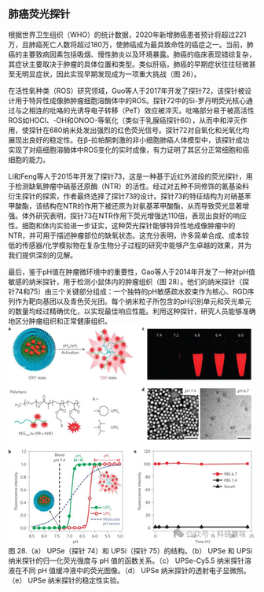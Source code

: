 

## **肺癌荧光探针**

根据世界卫生组织（WHO）的统计数据，2020年新增肺癌患者预计将超过221万，且肺癌死亡人数将超过180万，使肺癌成为最具致命性的癌症之一。当前，肺癌的主要致病因素包括吸烟、慢性肺炎以及环境暴露。肺癌的临床表现错综复杂，其症状主要取决于肿瘤的具体位置和类型。类似肝癌，肺癌的早期症状往往轻微甚至无明显症状，因此实现早期发现成为一项重大挑战（图 26）。

在活性氧种类（ROS）研究领域，Guo等人于2017年开发了探针72，该探针被设计用于特异性成像肺肿瘤细胞溶酶体中的ROS。探针72中的Si-罗丹明荧光核心通过与之相连的吡咯的光诱导电子转移（PeT）效应被淬灭。吡咯部分易于被高活性ROS如HOCl、-OH和ONOO-等氧化（类似于乳腺癌探针60），从而中和淬灭作用，使探针在680纳米处发出强烈的红色荧光信号。探针72对自氧化和光氧化均展现出良好的稳定性。在β-拉帕酮刺激的非小细胞肺癌人体模型中，该探针成功实现了对癌细胞溶酶体中ROS变化的实时成像，有力证明了其区分正常细胞和癌细胞的能力。

Li和Feng等人于2015年开发了探针73，这是一种基于近红外波段的荧光探针，用于检测缺氧肿瘤中硝基还原酶（NTR）的活性。经过对五种不同修饰的氰基染料衍生探针的探索，作者最终选择了探针73的设计。探针73的特征结构为对硝基苯甲酸酯，该结构在NTR的作用下被还原为对氨基苯甲酸酯，从而导致荧光显著增强。体外研究表明，探针73在NTR作用下荧光增强达110倍，表现出良好的响应性。细胞和体内实验进一步证实，这种荧光探针能够特异性地成像肿瘤中的NTR，并可用于描述肿瘤部位的缺氧状态。这充分表明，许多简单合成、成本较低的传感器/化学模拟物在复杂生物分子过程的研究中能够产生卓越的效果，并为我们提供深刻的见解。

最后，鉴于pH值在肿瘤微环境中的重要性，Gao等人于2014年开发了一种对pH值敏感的纳米探针，用于检测小鼠体内的肿瘤组织（图 28）。他们的纳米探针（探针74和75）由三个关键部分组成：一个独特的pH敏感疏水胶束作为核心、RGD序列作为靶向基团以及青色荧光团。每个纳米粒子所包含的pH识别单元和荧光单元的数量均经过精确优化，以实现最佳响应性能。利用这种探针，研究人员能够准确地区分肿瘤组织和正常健康组织。
![](../asset/2024-06-11_f9621290c8b3691e39ae5bf89ab9b2a1_1.png)
图 28.（a） UPSe（探针 74）和 UPSi（探针 75）的结构。（b） UPSe 和 UPSi 纳米探针的归一化荧光强度与 pH 值的函数关系。（c） UPSe-Cy5.5 纳米探针溶液在不同 pH 值缓冲液中的荧光图像。（d） UPSe 纳米探针的透射电子显微照。（e） UPSe 纳米探针的稳定性实验。


